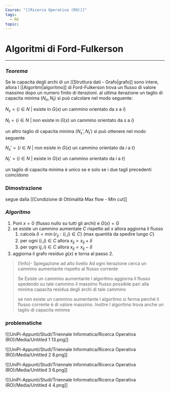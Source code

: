 ```yaml
---
Course: "[[Ricerca Operativa (RO)]]"
tags:
  - RO
topic:
---
```



# Algoritmi di Ford-Fulkerson
---

### *Teorema*
Se le capacita degli archi di un [[Struttura dati - Grafo|grafo]] sono intere, allora l [[Algoritmi|algoritmo]] di Ford-Fulkerson trova un flusso di valore massimo dopo un numero finito di iterazioni.
al ultima iterazione un taglio di capacita minima $(N_n,N_t)$ si può calcolare nel modo seguente:

$N_s =\{i\in N \ |$  esiste in $G(x)$ un cammino orientato da $s$  a  $i\}$

$N_t =\{i\in N \ |$  non esiste in $G(x)$ un cammino orientato da $s$  a  $i\}$

un altro taglio di capacita minima $(N_s',N_t')$ si può ottenere nel modo seguente

$N_s' =\{i\in N \ |$ non  esiste in $G(x)$ un cammino orientato da $i$ a  $t\}$

$N_t' =\{i\in N \ |$  esiste in $G(x)$ un cammino orientato da $i$ a  $t\}$

un taglio di capacita minima è unico se e solo se i due tagli precedenti coincidono

### Dimostrazione
segue dalla [[Condizione di Ottimalità Max flow - Min cut]]

### *Algoritmo*

1. Poni $x =0$ (flusso nullo su tutti gli archi) e $G(x)=G$
2. se esiste un cammino aumentate $C$ rispetto ad $x$ allora aggiorna il flusso
    1. calcola $\delta = \min \{r_{ij}:(i,j)\in C\}$ (max quantità da spedire lungo $C$)
    2. per ogni $(i,j) \in C$ allora $x_{ij}=x_{ij}+\delta$
    3. per ogni $(j,i) \in C$ allora $x_{ij}=x_{ij}-\delta$
3. aggiorna il grafo residuo $g(x)$ e torna al passo 2.

>[!info]- Spiegazione ad alto livello
>Ad ogni iterazione cerca un cammino aumentante rispetto al flusso corrente
>
>Se Esiste un cammino aumentante l algoritmo aggiorna il flusso spedendo su tale cammino il massimo flusso possibile pari alla minima capacita residua degli archi di tale cammino
>
>se non esiste un cammino aumentante l algoritmo si ferma perché il flusso corrente è di valore massimo. Inoltre l algoritmo trova anche un taglio di capacita minima 


### problematiche

![[UniPi-Appunti/Studi/Triennale Informatica/Ricerca Operativa (RO)/Media/Untitled 1 13.png]]

![[UniPi-Appunti/Studi/Triennale Informatica/Ricerca Operativa (RO)/Media/Untitled 2 8.png]]

![[UniPi-Appunti/Studi/Triennale Informatica/Ricerca Operativa (RO)/Media/Untitled 3 6.png]]

![[UniPi-Appunti/Studi/Triennale Informatica/Ricerca Operativa (RO)/Media/Untitled 4 4.png]]